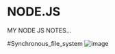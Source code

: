 # NODE.JS
MY NODE JS NOTES...

#Synchronous_file_system
![image](https://github.com/kaif21-cmd/NODE.JS/assets/85302180/bbe99936-2573-41f7-b549-9b6ce2770338)


